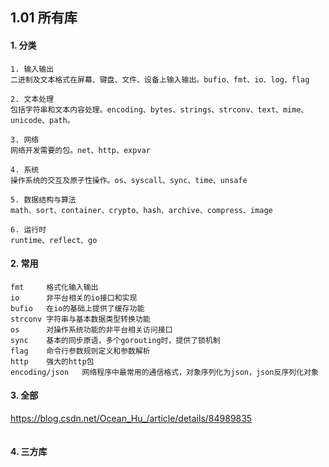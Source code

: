 ## 1.01 所有库

#### 1. 分类

```
1. 输入输出
二进制及文本格式在屏幕、键盘、文件、设备上输入输出。bufio、fmt、io、log、flag

2. 文本处理
包括字符串和文本内容处理。encoding、bytes、strings、strconv、text、mime、unicode、path。

3. 网络
网络开发需要的包。net、http、expvar

4. 系统
操作系统的交互及原子性操作。os、syscall、sync、time、unsafe

5. 数据结构与算法
math、sort、container、crypto、hash、archive、compress、image

6. 运行时
runtime、reflect、go
```

#### 2. 常用

```
fmt     格式化输入输出
io      非平台相关的io接口和实现
bufio   在io的基础上提供了缓存功能
strconv 字符串与基本数据类型转换功能
os      对操作系统功能的非平台相关访问接口
sync    基本的同步原语，多个gorouting时，提供了锁机制
flag    命令行参数规则定义和参数解析
http    强大的http包
encoding/json   网络程序中最常用的通信格式，对象序列化为json，json反序列化对象
```

#### 3. 全部

<https://blog.csdn.net/Ocean_Hu_/article/details/84989835>

```

```

#### 4. 三方库
